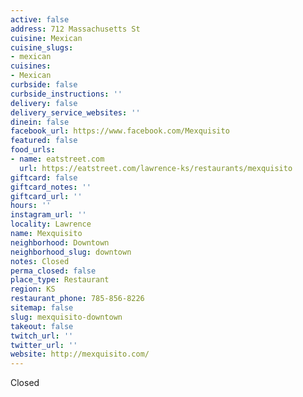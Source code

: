```yaml
---
active: false
address: 712 Massachusetts St
cuisine: Mexican
cuisine_slugs:
- mexican
cuisines:
- Mexican
curbside: false
curbside_instructions: ''
delivery: false
delivery_service_websites: ''
dinein: false
facebook_url: https://www.facebook.com/Mexquisito
featured: false
food_urls:
- name: eatstreet.com
  url: https://eatstreet.com/lawrence-ks/restaurants/mexquisito
giftcard: false
giftcard_notes: ''
giftcard_url: ''
hours: ''
instagram_url: ''
locality: Lawrence
name: Mexquisito
neighborhood: Downtown
neighborhood_slug: downtown
notes: Closed
perma_closed: false
place_type: Restaurant
region: KS
restaurant_phone: 785-856-8226
sitemap: false
slug: mexquisito-downtown
takeout: false
twitch_url: ''
twitter_url: ''
website: http://mexquisito.com/
---
```


Closed